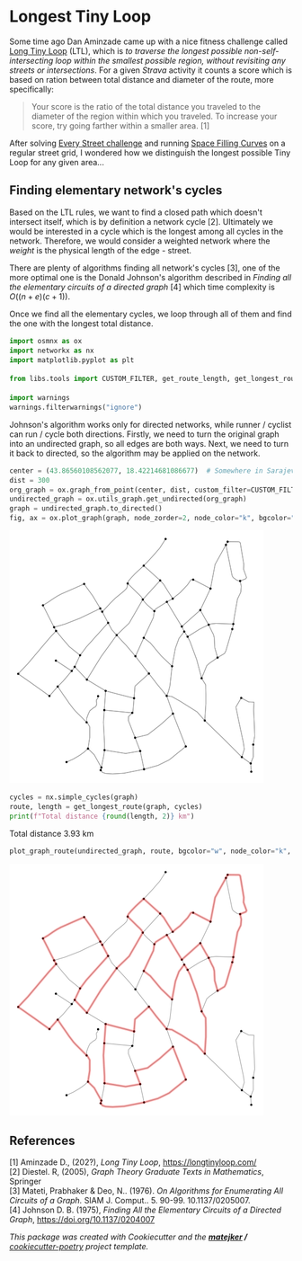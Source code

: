# Longest Tiny Loop
Some time ago Dan Aminzade came up with a nice fitness challenge called [Long Tiny Loop](https://longtinyloop.com/) (LTL), 
which is _to traverse the longest possible non-self-intersecting loop within the smallest possible region, without 
revisiting any streets or intersections_. For a given _Strava_ activity it counts a score which is based on ration 
between total distance and diameter of the route, more specifically:

> Your score is the ratio of the total distance you traveled to the diameter of the region within which you traveled. 
> To increase your score, try going farther within a smaller area. [1]

After solving [Every Street challenge](http://www.everystreetchallenge.com/) and running 
[Space Filling Curves](https://matejker.github.io/run-hilbert-run/) on a regular street grid, 
I wondered how we distinguish the longest possible Tiny Loop for any given area...

## Finding elementary network's cycles
Based on the LTL rules, we want to find a closed path which doesn't intersect itself, which is by definition a network 
cycle [2]. Ultimately we would be interested in a cycle which is the longest among all cycles in the network. 
Therefore, we would consider a weighted network where the _weight_ is the physical length of the edge - street.

There are plenty of algorithms finding all network's cycles [3], one of the more optimal one is the Donald Johnson's 
algorithm described in _Finding all the elementary circuits of a directed graph_ [4] which time complexity is 
$O((n + e)(c + 1))$.

Once we find all the elementary cycles, we loop through all of them and find the one with the longest total distance.

```python
import osmnx as ox
import networkx as nx
import matplotlib.pyplot as plt

from libs.tools import CUSTOM_FILTER, get_route_length, get_longest_route, plot_graph_route

import warnings
warnings.filterwarnings("ignore")
```

Johnson's algorithm works only for directed networks, while runner / cyclist can run / cycle both directions. 
Firstly, we need to turn the original graph into an undirected graph, so all edges are both ways. Next, we need to 
turn it back to directed, so the algorithm may be applied on the network.

```python
center = (43.86560108562077, 18.42214681086677)  # Somewhere in Sarajevo
dist = 300
org_graph = ox.graph_from_point(center, dist, custom_filter=CUSTOM_FILTER)
undirected_graph = ox.utils_graph.get_undirected(org_graph)
graph = undirected_graph.to_directed()
fig, ax = ox.plot_graph(graph, node_zorder=2, node_color="k", bgcolor="w")
```
![](./sarajevo.png)
```python
cycles = nx.simple_cycles(graph)
route, length = get_longest_route(graph, cycles)
print(f"Total distance {round(length, 2)} km")
```
Total distance 3.93 km
```python
plot_graph_route(undirected_graph, route, bgcolor="w", node_color="k", route_alpha=0.3)
```
![](./sarajevo_route.png)

## References
[1] Aminzade D., (202?), _Long Tiny Loop_, https://longtinyloop.com/   
[2] Diestel. R, (2005), _Graph Theory Graduate Texts in Mathematics_, Springer  
[3] Mateti, Prabhaker & Deo, N.. (1976). _On Algorithms for Enumerating All Circuits of a Graph._ SIAM J. Comput.. 5. 90-99. 10.1137/0205007.  
[4] Johnson D. B. (1975), _Finding All the Elementary Circuits of a Directed Graph_, https://doi.org/10.1137/0204007  


_This package was created with Cookiecutter and the **[matejker](https://github.com/matejker) /** [cookiecutter-poetry](https://github.com/matejker/cookiecutter-poetry) project template._
